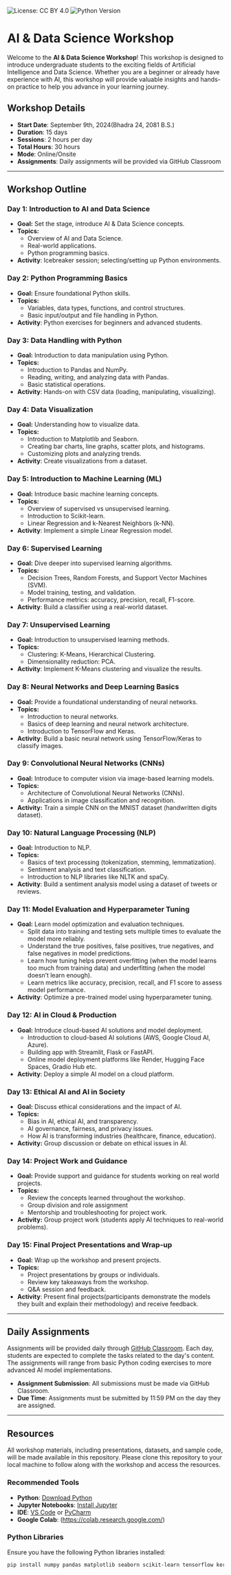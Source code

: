 ![License: CC BY 4.0](https://img.shields.io/badge/License-CC%20BY%204.0-lightgrey.svg) ![Python Version](https://img.shields.io/badge/Python-3.x-blue.svg)

# AI & Data Science Workshop

Welcome to the **AI & Data Science Workshop**! This workshop is designed to introduce undergraduate students to the exciting fields of Artificial Intelligence and Data Science. Whether you are a beginner or already have experience with AI, this workshop will provide valuable insights and hands-on practice to help you advance in your learning journey.

## Workshop Details

- **Start Date**: September 9th, 2024(Bhadra 24, 2081 B.S.)
- **Duration**: 15 days
- **Sessions**: 2 hours per day
- **Total Hours**: 30 hours
- **Mode**: Online/Onsite
- **Assignments**: Daily assignments will be provided via GitHub Classroom

---

## Workshop Outline

### Day 1: Introduction to AI and Data Science
- **Goal:** Set the stage, introduce AI & Data Science concepts.
- **Topics:**
  - Overview of AI and Data Science.
  - Real-world applications.
  - Python programming basics.
- **Activity**: Icebreaker session; selecting/setting up Python environments.

### Day 2: Python Programming Basics
- **Goal:** Ensure foundational Python skills.
- **Topics:**
  - Variables, data types, functions, and control structures.
  - Basic input/output and file handling in Python.
- **Activity**: Python exercises for beginners and advanced students.

### Day 3: Data Handling with Python
- **Goal:** Introduction to data manipulation using Python.
- **Topics:**
  - Introduction to Pandas and NumPy.
  - Reading, writing, and analyzing data with Pandas.
  - Basic statistical operations.
- **Activity**: Hands-on with CSV data (loading, manipulating, visualizing).

### Day 4: Data Visualization
- **Goal:** Understanding how to visualize data.
- **Topics:**
  - Introduction to Matplotlib and Seaborn.
  - Creating bar charts, line graphs, scatter plots, and histograms.
  - Customizing plots and analyzing trends.
- **Activity**: Create visualizations from a dataset.

### Day 5: Introduction to Machine Learning (ML)
- **Goal:** Introduce basic machine learning concepts.
- **Topics:**
  - Overview of supervised vs unsupervised learning.
  - Introduction to Scikit-learn.
  - Linear Regression and k-Nearest Neighbors (k-NN).
- **Activity**: Implement a simple Linear Regression model.

### Day 6: Supervised Learning
- **Goal:** Dive deeper into supervised learning algorithms.
- **Topics:**
  - Decision Trees, Random Forests, and Support Vector Machines (SVM).
  - Model training, testing, and validation.
  - Performance metrics: accuracy, precision, recall, F1-score.
- **Activity**: Build a classifier using a real-world dataset.

### Day 7: Unsupervised Learning
- **Goal:** Introduction to unsupervised learning methods.
- **Topics:**
  - Clustering: K-Means, Hierarchical Clustering.
  - Dimensionality reduction: PCA.
- **Activity**: Implement K-Means clustering and visualize the results.

### Day 8: Neural Networks and Deep Learning Basics
- **Goal:** Provide a foundational understanding of neural networks.
- **Topics:**
  - Introduction to neural networks.
  - Basics of deep learning and neural network architecture.
  - Introduction to TensorFlow and Keras.
- **Activity**: Build a basic neural network using TensorFlow/Keras to classify images.

### Day 9: Convolutional Neural Networks (CNNs)
- **Goal:** Introduce to computer vision via image-based learning models.
- **Topics:**
  - Architecture of Convolutional Neural Networks (CNNs).
  - Applications in image classification and recognition.
- **Activity:** Train a simple CNN on the MNIST dataset (handwritten digits dataset).

### Day 10: Natural Language Processing (NLP)
- **Goal:** Introduction to NLP.
- **Topics:**
  - Basics of text processing (tokenization, stemming, lemmatization).
  - Sentiment analysis and text classification.
  - Introduction to NLP libraries like NLTK and spaCy.
- **Activity**: Build a sentiment analysis model using a dataset of tweets or reviews.

### Day 11: Model Evaluation and Hyperparameter Tuning
- **Goal:** Learn model optimization and evaluation techniques.
  - Split data into training and testing sets multiple times to evaluate the model more reliably.
  - Understand the true positives, false positives, true negatives, and false negatives in model predictions.
  - Learn how tuning helps prevent overfitting (when the model learns too much from training data) and underfitting (when the model doesn’t learn enough).
  - Learn metrics like accuracy, precision, recall, and F1 score to assess model performance.
- **Activity**: Optimize a pre-trained model using hyperparameter tuning.

### Day 12: AI in Cloud & Production
- **Goal:** Introduce cloud-based AI solutions and model deployment.
  - Introduction to cloud-based AI solutions (AWS, Google Cloud AI, Azure).
  - Building app with Streamlit, Flask or FastAPI.
  - Online model deployment platforms like Render, Hugging Face Spaces, Gradio Hub etc.
- **Activity**: Deploy a simple AI model on a cloud platform.

### Day 13: Ethical AI and AI in Society
- **Goal:** Discuss ethical considerations and the impact of AI.
- **Topics:**
  - Bias in AI, ethical AI, and transparency.
  - AI governance, fairness, and privacy issues.
  - How AI is transforming industries (healthcare, finance, education).
- **Activity:** Group discussion or debate on ethical issues in AI.

### Day 14: Project Work and Guidance
- **Goal:** Provide support and guidance for students working on real world projects.
- **Topics:**
  - Review the concepts learned throughout the workshop.
  - Group division and role assignment
  - Mentorship and troubleshooting for project work.
- **Activity:** Group project work (students apply AI techniques to real-world problems). 

### Day 15: Final Project Presentations and Wrap-up
- **Goal:** Wrap up the workshop and present projects.
- **Topics:**
  - Project presentations by groups or individuals.
  - Review key takeaways from the workshop.
  - Q&A session and feedback.
- **Activity**: Present final projects(participants demonstrate the models they built and explain their methodology) and receive feedback.

---

## Daily Assignments

Assignments will be provided daily through [GitHub Classroom](https://classroom.github.com). Each day, students are expected to complete the tasks related to the day's content. The assignments will range from basic Python coding exercises to more advanced AI model implementations.

- **Assignment Submission**: All submissions must be made via GitHub Classroom.
- **Due Time**: Assignments must be submitted by 11:59 PM on the day they are assigned.

---

## Resources

All workshop materials, including presentations, datasets, and sample code, will be made available in this repository. Please clone this repository to your local machine to follow along with the workshop and access the resources.

### Recommended Tools
- **Python**: [Download Python](https://www.python.org/downloads/)
- **Jupyter Notebooks**: [Install Jupyter](https://jupyter.org/install)
- **IDE**: [VS Code](https://code.visualstudio.com/) or [PyCharm](https://www.jetbrains.com/pycharm/download/)
- **Google Colab**: (https://colab.research.google.com/)

### Python Libraries
Ensure you have the following Python libraries installed:
```bash
pip install numpy pandas matplotlib seaborn scikit-learn tensorflow keras nltk
